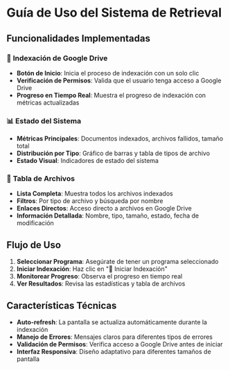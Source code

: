 # Guía de Uso del Sistema de Retrieval

## Funcionalidades Implementadas

### 🚀 **Indexación de Google Drive**
- **Botón de Inicio**: Inicia el proceso de indexación con un solo clic
- **Verificación de Permisos**: Valida que el usuario tenga acceso a Google Drive
- **Progreso en Tiempo Real**: Muestra el progreso de indexación con métricas actualizadas

### 📊 **Estado del Sistema**
- **Métricas Principales**: Documentos indexados, archivos fallidos, tamaño total
- **Distribución por Tipo**: Gráfico de barras y tabla de tipos de archivo
- **Estado Visual**: Indicadores de estado del sistema

### 📄 **Tabla de Archivos**
- **Lista Completa**: Muestra todos los archivos indexados
- **Filtros**: Por tipo de archivo y búsqueda por nombre
- **Enlaces Directos**: Acceso directo a archivos en Google Drive
- **Información Detallada**: Nombre, tipo, tamaño, estado, fecha de modificación

## Flujo de Uso

1. **Seleccionar Programa**: Asegúrate de tener un programa seleccionado
2. **Iniciar Indexación**: Haz clic en "🚀 Iniciar Indexación"
3. **Monitorear Progreso**: Observa el progreso en tiempo real
4. **Ver Resultados**: Revisa las estadísticas y tabla de archivos

## Características Técnicas

- **Auto-refresh**: La pantalla se actualiza automáticamente durante la indexación
- **Manejo de Errores**: Mensajes claros para diferentes tipos de errores
- **Validación de Permisos**: Verifica acceso a Google Drive antes de iniciar
- **Interfaz Responsiva**: Diseño adaptativo para diferentes tamaños de pantalla
